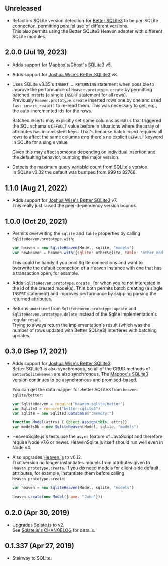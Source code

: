 ## Unreleased
- Refactors SQLite version detection for [Better SQLite3][better-sqlite3] to be per-SQLite connection, permitting parallel use of different versions.  
  This also permits using the Better SQLite3 Heaven adapter with different SQLite modules.

## 2.0.0 (Jul 19, 2023)
- Adds support for [Mapbox's/Ghost's SQLite3][mapbox-sqlite3] v5.
- Adds support for [Joshua Wise's Better SQLite3][better-sqlite3] v8.

- Uses SQLite v3.35's `INSERT … RETURNING` statement when possible to improve the performance of `Heaven.prototype.create` by permitting batched inserts (a single `INSERT` statement for all rows).  
  Previously `Heaven.prototype.create` inserted rows one by one and used `last_insert_rowid()` to re-read them. This was necessary to get, e.g., the auto-incremented ids for the rows.

  Batched inserts may explicitly set some columns as `NULL`s that triggered the SQL schema's `DEFAULT` value before in situations where the array of attributes has inconsistent keys. That's because batch insert requires all rows to affect the same columns _and_ there's no explicit `DEFAULT` keyword in SQLite for a single value.

  Given this may affect someone depending on individual insertion and the defaulting behavior, bumping the major version.

- Detects the maximum query variable count from SQLite's version.  
  In SQLite v3.32 the default was bumped from 999 to 32766.

## 1.1.0 (Aug 21, 2022)
- Adds support for [Joshua Wise's Better SQLite3][better-sqlite3] v7.  
  This really just raised the peer-dependency version bounds.

## 1.0.0 (Oct 20, 2021)
- Permits overwriting the `sqlite` and `table` properties by calling `SqliteHeaven.prototype.with`:

  ```javascript
  var heaven = new SqliteHeaven(Model, sqlite, "models")
  var newHeaven = heaven.with({sqlite: otherSqlite, table: "other_models"})
  ```

  This could be handy if you pool Sqlite connections and want to overwrite the default connection of a Heaven instance with one that has a transaction open, for example.

- Adds `SqliteHeaven.prototype.create_` for when you're not interested in the id of the created model(s). This both permits batch creating (a single `INSERT` statement) and improves performance by skipping parsing the returned attributes.

- Returns `undefined` from `SqliteHeaven.prototype.update` and `SqliteHeaven.prototype.delete` instead of the Sqlite implementation's regular result.  
  Trying to always return the implementation's result (which was the number of rows updated with Better SQLite3) interferes with batching updates.

## 0.3.0 (Sep 17, 2021)
- Adds support for [Joshua Wise's Better SQLite3][better-sqlite3].  
  Better SQLite3 is also synchronous, so all of the CRUD methods of `BetterSqliteHeaven` are also synchronous. The [Mapbox's SQLite3][mapbox-sqlite3] version continues to be asynchronous and promised-based.

  You can get the data mapper for Better SQLite3 from `heaven-sqlite/better`:

  ```javascript
  var SqliteHeaven = require("heaven-sqlite/better")
  var Sqlite3 = require("better-sqlite3")
  var sqlite = new Sqlite3.Database(":memory:")

  function Model(attrs) { Object.assign(this, attrs)}
  var modelsDb = new SqliteHeaven(Model, sqlite, "models")
  ```

- HeavenSqlite.js's tests use the `async` feature of JavaScript and therefore require Node v7.6 or newer. HeavenSqlite.js itself should run well even in Node v4.

- Also upgrades [Heaven.js][heaven] to v0.12.  
  That version no longer instantiates models from attributes given to `Heaven.prototype.create`. If you do need models for client-side default attributes, for example, instantiate them before calling `Heaven.prototype.create`:

  ```javascript
  var heaven = new SqliteHeaven(Model, sqlite, "models")

  heaven.create(new Model({name: "John"}))
  ```

[heaven]: https://github.com/moll/js-heaven
[mapbox-sqlite3]: https://github.com/mapbox/node-sqlite3
[better-sqlite3]: https://github.com/JoshuaWise/better-sqlite3

## 0.2.0 (Apr 30, 2019)
- Upgrades [Sqlate.js][sqlate] to v2.  
  See [Sqlate.js's CHANGELOG][sqlate-changelog] for details.

[sqlate]: https://github.com/moll/js-sqlate/
[sqlate-changelog]: https://github.com/moll/js-sqlate/blob/master/CHANGELOG.md

## 0.1.337 (Apr 27, 2019)
- Stairway to SQLite.
